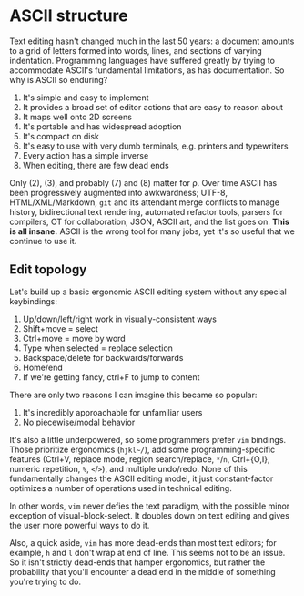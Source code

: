 # ASCII structure
Text editing hasn't changed much in the last 50 years: a document amounts to a grid of letters formed into words, lines, and sections of varying indentation. Programming languages have suffered greatly by trying to accommodate ASCII's fundamental limitations, as has documentation. So why is ASCII so enduring?

1. It's simple and easy to implement
2. It provides a broad set of editor actions that are easy to reason about
3. It maps well onto 2D screens
4. It's portable and has widespread adoption
5. It's compact on disk
6. It's easy to use with very dumb terminals, e.g. printers and typewriters
7. Every action has a simple inverse
8. When editing, there are few dead ends

Only (2), (3), and probably (7) and (8) matter for ρ. Over time ASCII has been progressively augmented into awkwardness; UTF-8, HTML/XML/Markdown, `git` and its attendant merge conflicts to manage history, bidirectional text rendering, automated refactor tools, parsers for compilers, OT for collaboration, JSON, ASCII art, and the list goes on. **This is all insane.** ASCII is the wrong tool for many jobs, yet it's so useful that we continue to use it.


## Edit topology
Let's build up a basic ergonomic ASCII editing system without any special keybindings:

1. Up/down/left/right work in visually-consistent ways
2. Shift+move = select
3. Ctrl+move = move by word
4. Type when selected = replace selection
5. Backspace/delete for backwards/forwards
6. Home/end
7. If we're getting fancy, ctrl+F to jump to content

There are only two reasons I can imagine this became so popular:

1. It's incredibly approachable for unfamiliar users
2. No piecewise/modal behavior

It's also a little underpowered, so some programmers prefer `vim` bindings. Those prioritize ergonomics (`hjkl~/`), add some programming-specific features (Ctrl+V, replace mode, region search/replace, `*`/`n`, Ctrl+{O,I}, numeric repetition, `%`, `<`/`>`), and multiple undo/redo. None of this fundamentally changes the ASCII editing model, it just constant-factor optimizes a number of operations used in technical editing.

In other words, `vim` never defies the text paradigm, with the possible minor exception of visual-block-select. It doubles down on text editing and gives the user more powerful ways to do it.

Also, a quick aside, `vim` has more dead-ends than most text editors; for example, `h` and `l` don't wrap at end of line. This seems not to be an issue. So it isn't strictly dead-ends that hamper ergonomics, but rather the probability that you'll encounter a dead end in the middle of something you're trying to do.
